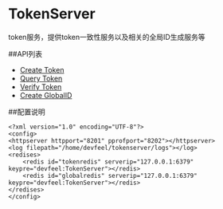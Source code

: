 # TokenServer
token服务，提供token一致性服务以及相关的全局ID生成服务等

##API列表
* <a href="https://github.com/devfeel/tokenserver/blob/master/README/tokenmessage.MD#1create-token">Create Token</a>
* <a href="https://github.com/devfeel/tokenserver/blob/master/README/tokenmessage.MD#2query-token">Query Token</a>
* <a href="https://github.com/devfeel/tokenserver/blob/master/README/tokenmessage.MD#3verify-token">Verify Token</a>
* <a href="https://github.com/devfeel/tokenserver/blob/master/README/globalmessage.MD#1create-globalid">Create GlobalID</a>

##配置说明
```
<?xml version="1.0" encoding="UTF-8"?>
<config>
<httpserver httpport="8201" pprofport="8202"></httpserver>
<log filepath="/home/devfeel/tokenserver/logs"></log>
<redises>
    <redis id="tokenredis" serverip="127.0.0.1:6379" keypre="devfeel:TokenServer"></redis>
    <redis id="globalredis" serverip="127.0.0.1:6379" keypre="devfeel:TokenServer"></redis>
</redises>
</config>
```
